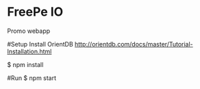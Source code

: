 # FreePe IO
Promo webapp

#Setup
Install OrientDB http://orientdb.com/docs/master/Tutorial-Installation.html

$ npm install

#Run
$ npm start
